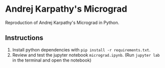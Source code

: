 # Andrej Karpathy's Micrograd

Reproduction of Andrej Karpathy's Micrograd in Python.

## Instructions

1. Install python dependencies with `pip install -r requirements.txt`.
2. Review and test the jupyter notebook `micrograd.ipynb`. (Run `jupyter lab` in the terminal and open the notebook)
